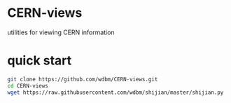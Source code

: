 # CERN-views

utilities for viewing CERN information

# quick start

```Bash
git clone https://github.com/wdbm/CERN-views.git
cd CERN-views
wget https://raw.githubusercontent.com/wdbm/shijian/master/shijian.py
```
